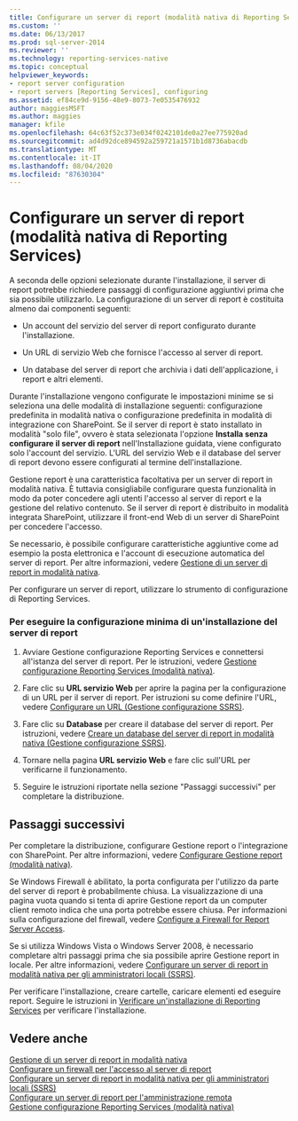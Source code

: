 ```yaml
---
title: Configurare un server di report (modalità nativa di Reporting Services) | Microsoft Docs
ms.custom: ''
ms.date: 06/13/2017
ms.prod: sql-server-2014
ms.reviewer: ''
ms.technology: reporting-services-native
ms.topic: conceptual
helpviewer_keywords:
- report server configuration
- report servers [Reporting Services], configuring
ms.assetid: ef84ce9d-9156-48e9-8073-7e0535476932
author: maggiesMSFT
ms.author: maggies
manager: kfile
ms.openlocfilehash: 64c63f52c373e034f0242101de0a27ee775920ad
ms.sourcegitcommit: ad4d92dce894592a259721a1571b1d8736abacdb
ms.translationtype: MT
ms.contentlocale: it-IT
ms.lasthandoff: 08/04/2020
ms.locfileid: "87630304"
---
```

# <a name="configure-a-report-server-reporting-services-native-mode"></a>Configurare un server di report (modalità nativa di Reporting Services)
  A seconda delle opzioni selezionate durante l'installazione, il server di report potrebbe richiedere passaggi di configurazione aggiuntivi prima che sia possibile utilizzarlo. La configurazione di un server di report è costituita almeno dai componenti seguenti:  
  
-   Un account del servizio del server di report configurato durante l'installazione.  
  
-   Un URL di servizio Web che fornisce l'accesso al server di report.  
  
-   Un database del server di report che archivia i dati dell'applicazione, i report e altri elementi.  
  
 Durante l'installazione vengono configurate le impostazioni minime se si seleziona una delle modalità di installazione seguenti: configurazione predefinita in modalità nativa o configurazione predefinita in modalità di integrazione con SharePoint. Se il server di report è stato installato in modalità "solo file", ovvero è stata selezionata l'opzione **Installa senza configurare il server di report** nell'Installazione guidata, viene configurato solo l'account del servizio. L'URL del servizio Web e il database del server di report devono essere configurati al termine dell'installazione.  
  
 Gestione report è una caratteristica facoltativa per un server di report in modalità nativa. È tuttavia consigliabile configurare questa funzionalità in modo da poter concedere agli utenti l'accesso al server di report e la gestione del relativo contenuto. Se il server di report è distribuito in modalità integrata SharePoint, utilizzare il front-end Web di un server di SharePoint per concedere l'accesso.  
  
 Se necessario, è possibile configurare caratteristiche aggiuntive come ad esempio la posta elettronica e l'account di esecuzione automatica del server di report. Per altre informazioni, vedere [Gestione di un server di report in modalità nativa](manage-a-reporting-services-native-mode-report-server.md).  
  
 Per configurare un server di report, utilizzare lo strumento di configurazione di Reporting Services.  
  
### <a name="to-minimally-configure-a-report-server-installation"></a>Per eseguire la configurazione minima di un'installazione del server di report  
  
1.  Avviare Gestione configurazione Reporting Services e connettersi all'istanza del server di report. Per le istruzioni, vedere [Gestione configurazione Reporting Services &#40;modalità nativa&#41;](../../sql-server/install/reporting-services-configuration-manager-native-mode.md).  
  
2.  Fare clic su **URL servizio Web** per aprire la pagina per la configurazione di un URL per il server di report. Per istruzioni su come definire l'URL, vedere [Configurare un URL &#40;Gestione configurazione SSRS&#41;](../install-windows/configure-a-url-ssrs-configuration-manager.md).  
  
3.  Fare clic su **Database** per creare il database del server di report. Per istruzioni, vedere [Creare un database del server di report in modalità nativa &#40;Gestione configurazione SSRS&#41;](../install-windows/ssrs-report-server-create-a-native-mode-report-server-database.md).  
  
4.  Tornare nella pagina **URL servizio Web** e fare clic sull'URL per verificarne il funzionamento.  
  
5.  Seguire le istruzioni riportate nella sezione "Passaggi successivi" per completare la distribuzione.  
  
## <a name="next-steps"></a>Passaggi successivi  
 Per completare la distribuzione, configurare Gestione report o l'integrazione con SharePoint. Per altre informazioni, vedere [Configurare Gestione report &#40;modalità nativa&#41;](configure-web-portal.md).  
  
 Se Windows Firewall è abilitato, la porta configurata per l'utilizzo da parte del server di report è probabilmente chiusa. La visualizzazione di una pagina vuota quando si tenta di aprire Gestione report da un computer client remoto indica che una porta potrebbe essere chiusa. Per informazioni sulla configurazione del firewall, vedere [Configure a Firewall for Report Server Access](configure-a-firewall-for-report-server-access.md).  
  
 Se si utilizza Windows Vista o Windows Server 2008, è necessario completare altri passaggi prima che sia possibile aprire Gestione report in locale. Per altre informazioni, vedere [Configurare un server di report in modalità nativa per gli amministratori locali &#40;SSRS&#41;](configure-a-native-mode-report-server-for-local-administration-ssrs.md).  
  
 Per verificare l'installazione, creare cartelle, caricare elementi ed eseguire report. Seguire le istruzioni in [Verificare un'installazione di Reporting Services](../install-windows/verify-a-reporting-services-installation.md) per verificare l'installazione.  
  
## <a name="see-also"></a>Vedere anche  
 [Gestione di un server di report in modalità nativa](manage-a-reporting-services-native-mode-report-server.md)   
 [Configurare un firewall per l'accesso al server di report](configure-a-firewall-for-report-server-access.md)   
 [Configurare un server di report in modalità nativa per gli amministratori locali &#40;SSRS&#41;](configure-a-native-mode-report-server-for-local-administration-ssrs.md)   
 [Configurare un server di report per l'amministrazione remota](configure-a-report-server-for-remote-administration.md)   
 [Gestione configurazione Reporting Services &#40;modalità nativa&#41;](../../sql-server/install/reporting-services-configuration-manager-native-mode.md)  
  
  

